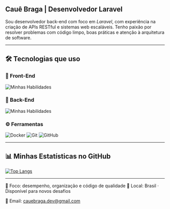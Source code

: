 ## Cauê Braga | Desenvolvedor Laravel

Sou desenvolvedor back-end com foco em *Laravel*, com experiência na criação de APIs RESTful e sistemas web escaláveis.
Tenho paixão por resolver problemas com código limpo, boas práticas e atenção à arquitetura de software.

---

## 🛠️ Tecnologias que uso

### 🎨 Front-End
![Minhas Habilidades](https://skillicons.dev/icons?i=html,css,react,js,vue,bootstrap,tailwind)

### 🧰 Back-End
![Minhas Habilidades](https://skillicons.dev/icons?i=php,laravel,mysql,nodejs,express)

### ⚙️ Ferramentas
![Docker](https://skillicons.dev/icons?i=docker)
![Git](https://skillicons.dev/icons?i=git)
![GitHub](https://skillicons.dev/icons?i=github)

---

## 📊 Minhas Estatísticas no GitHub

[![Top Langs](https://github-readme-stats.vercel.app/api/top-langs/?username=kakabraga&layout=donut-vertical&theme=dracula)](https://github.com/anuraghazra/github-readme-stats)


---

🎯 Foco: desempenho, organização e código de qualidade
📍 Local: Brasil · Disponível para novos desafios

📧 Email: cauebraga.dev@gmail.com

